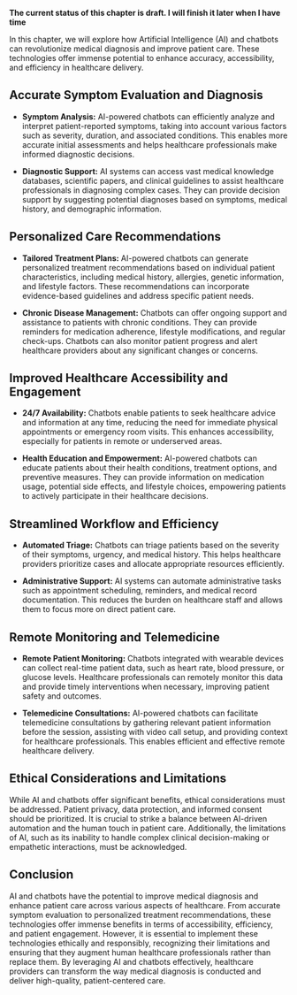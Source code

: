**The current status of this chapter is draft. I will finish it later when I have time**

In this chapter, we will explore how Artificial Intelligence (AI) and chatbots can revolutionize medical diagnosis and improve patient care. These technologies offer immense potential to enhance accuracy, accessibility, and efficiency in healthcare delivery.

Accurate Symptom Evaluation and Diagnosis
-----------------------------------------

* **Symptom Analysis:** AI-powered chatbots can efficiently analyze and interpret patient-reported symptoms, taking into account various factors such as severity, duration, and associated conditions. This enables more accurate initial assessments and helps healthcare professionals make informed diagnostic decisions.

* **Diagnostic Support:** AI systems can access vast medical knowledge databases, scientific papers, and clinical guidelines to assist healthcare professionals in diagnosing complex cases. They can provide decision support by suggesting potential diagnoses based on symptoms, medical history, and demographic information.

Personalized Care Recommendations
---------------------------------

* **Tailored Treatment Plans:** AI-powered chatbots can generate personalized treatment recommendations based on individual patient characteristics, including medical history, allergies, genetic information, and lifestyle factors. These recommendations can incorporate evidence-based guidelines and address specific patient needs.

* **Chronic Disease Management:** Chatbots can offer ongoing support and assistance to patients with chronic conditions. They can provide reminders for medication adherence, lifestyle modifications, and regular check-ups. Chatbots can also monitor patient progress and alert healthcare providers about any significant changes or concerns.

Improved Healthcare Accessibility and Engagement
------------------------------------------------

* **24/7 Availability:** Chatbots enable patients to seek healthcare advice and information at any time, reducing the need for immediate physical appointments or emergency room visits. This enhances accessibility, especially for patients in remote or underserved areas.

* **Health Education and Empowerment:** AI-powered chatbots can educate patients about their health conditions, treatment options, and preventive measures. They can provide information on medication usage, potential side effects, and lifestyle choices, empowering patients to actively participate in their healthcare decisions.

Streamlined Workflow and Efficiency
-----------------------------------

* **Automated Triage:** Chatbots can triage patients based on the severity of their symptoms, urgency, and medical history. This helps healthcare providers prioritize cases and allocate appropriate resources efficiently.

* **Administrative Support:** AI systems can automate administrative tasks such as appointment scheduling, reminders, and medical record documentation. This reduces the burden on healthcare staff and allows them to focus more on direct patient care.

Remote Monitoring and Telemedicine
----------------------------------

* **Remote Patient Monitoring:** Chatbots integrated with wearable devices can collect real-time patient data, such as heart rate, blood pressure, or glucose levels. Healthcare professionals can remotely monitor this data and provide timely interventions when necessary, improving patient safety and outcomes.

* **Telemedicine Consultations:** AI-powered chatbots can facilitate telemedicine consultations by gathering relevant patient information before the session, assisting with video call setup, and providing context for healthcare professionals. This enables efficient and effective remote healthcare delivery.

Ethical Considerations and Limitations
--------------------------------------

While AI and chatbots offer significant benefits, ethical considerations must be addressed. Patient privacy, data protection, and informed consent should be prioritized. It is crucial to strike a balance between AI-driven automation and the human touch in patient care. Additionally, the limitations of AI, such as its inability to handle complex clinical decision-making or empathetic interactions, must be acknowledged.

Conclusion
----------

AI and chatbots have the potential to improve medical diagnosis and enhance patient care across various aspects of healthcare. From accurate symptom evaluation to personalized treatment recommendations, these technologies offer immense benefits in terms of accessibility, efficiency, and patient engagement. However, it is essential to implement these technologies ethically and responsibly, recognizing their limitations and ensuring that they augment human healthcare professionals rather than replace them. By leveraging AI and chatbots effectively, healthcare providers can transform the way medical diagnosis is conducted and deliver high-quality, patient-centered care.
